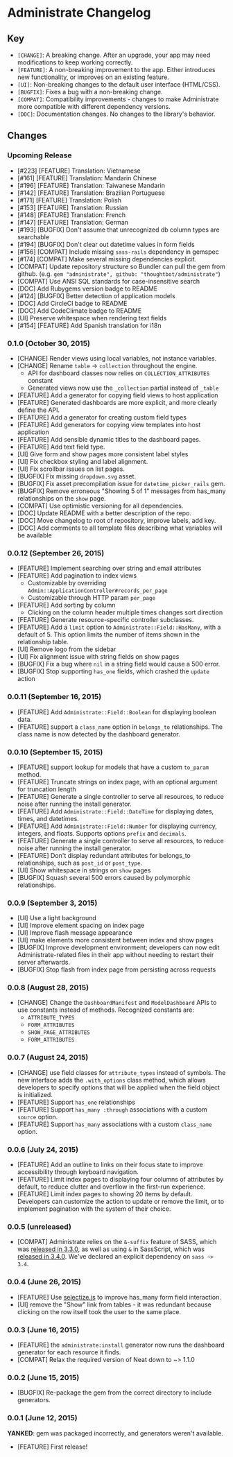 # Administrate Changelog

## Key

* `[CHANGE]`: A breaking change. After an upgrade, your app may need
  modifications to keep working correctly.
* `[FEATURE]`: A non-breaking improvement to the app. Either introduces new
  functionality, or improves on an existing feature.
* `[UI]`: Non-breaking changes to the default user interface (HTML/CSS).
* `[BUGFIX]`: Fixes a bug with a non-breaking change.
* `[COMPAT]`: Compatibility improvements - changes to make Administrate more
  compatible with different dependency versions.
* `[DOC]`: Documentation changes. No changes to the library's behavior.

## Changes

### Upcoming Release

* [#223] [FEATURE] Translation: Vietnamese
* [#161] [FEATURE] Translation: Mandarin Chinese
* [#196] [FEATURE] Translation: Taiwanese Mandarin
* [#142] [FEATURE] Translation: Brazilian Portuguese
* [#171] [FEATURE] Translation: Polish
* [#153] [FEATURE] Translation: Russian
* [#148] [FEATURE] Translation: French
* [#147] [FEATURE] Translation: German
* [#193] [BUGFIX] Don't assume that unrecognized db column types are searchable
* [#194] [BUGFIX] Don't clear out datetime values in form fields
* [#156] [COMPAT] Include missing `sass-rails` dependency in gemspec
* [#174] [COMPAT] Make several missing dependencies explicit.
* [COMPAT] Update repository structure so Bundler can pull the gem from github.
  (e.g. `gem "administrate", github: "thoughtbot/administrate"`)
* [COMPAT] Use ANSI SQL standards for case-insensitive search
* [DOC] Add Rubygems version badge to README
* [#124] [BUGFIX] Better detection of application models
* [DOC] Add CircleCI badge to README
* [DOC] Add CodeClimate badge to README
* [UI] Preserve whitespace when rendering text fields
* [#154] [FEATURE] Add Spanish translation for i18n

### 0.1.0 (October 30, 2015)

* [CHANGE] Render views using local variables, not instance variables.
* [CHANGE] Rename `table` -> `collection` throughout the engine.
  * API for dashboard classes now relies on `COLLECTION_ATTRIBUTES` constant
  * Generated views now use the `_collection` partial instead of `_table`
* [FEATURE] Add a generator for copying field views to host application
* [FEATURE] Generated dashboards are more explicit,
  and more clearly define the API.
* [FEATURE] Add a generator for creating custom field types
* [FEATURE] Add generators for copying view templates into host application
* [FEATURE] Add sensible dynamic titles to the dashboard pages.
* [FEATURE] Add text field type.
* [UI] Give form and show pages more consistent label styles
* [UI] Fix checkbox styling and label alignment.
* [UI] Fix scrollbar issues on list pages.
* [BUGFIX] Fix missing `dropdown.svg` asset.
* [BUGFIX] Fix asset precompilation issue for `datetime_picker_rails` gem.
* [BUGFIX] Remove erroneous "Showing 5 of 1" messages
  from has_many relationships on the `show` page.
* [COMPAT] Use optimistic versioning for all dependencies.
* [DOC] Update README with a better description of the repo.
* [DOC] Move changelog to root of repository, improve labels, add key.
* [DOC] Add comments to all template files
  describing what variables will be available

### 0.0.12 (September 26, 2015)

* [FEATURE] Implement searching over string and email attributes
* [FEATURE] Add pagination to index views
  * Customizable by overriding `Admin::ApplicationController#records_per_page`
  * Customizable through HTTP param `per_page`
* [FEATURE] Add sorting by column
  * Clicking on the column header multiple times changes sort direction
* [FEATURE] Generate resource-specific controller subclasses.
* [FEATURE] Add a `limit` option to `Administrate::Field::HasMany`,
  with a default of 5.
  This option limits the number of items shown in the relationship table.
* [UI] Remove logo from the sidebar
* [UI] Fix alignment issue with string fields on show pages
* [BUGFIX] Fix a bug where `nil` in a string field would cause a 500 error.
* [BUGFIX] Stop supporting `has_one` fields, which crashed the `update` action

### 0.0.11 (September 16, 2015)

* [FEATURE] Add `Administrate::Field::Boolean` for displaying boolean data.
* [FEATURE] support a `class_name` option in `belongs_to` relationships.
  The class name is now detected by the dashboard generator.

### 0.0.10 (September 15, 2015)

* [FEATURE] support lookup for models that have a custom `to_param` method.
* [FEATURE] Truncate strings on index page,
  with an optional argument for truncation length
* [FEATURE] Generate a single controller to serve all resources,
  to reduce noise after running the install generator.
* [FEATURE] Add `Administrate::Field::DateTime`
  for displaying dates, times, and datetimes.
* [FEATURE] Add `Administrate::Field::Number`
  for displaying currency, integers, and floats.
  Supports options `prefix` and `decimals`.
* [FEATURE] Generate a single controller to serve all resources,
  to reduce noise after running the install generator.
* [FEATURE] Don't display redundant attributes for belongs_to relationships,
  such as `post_id` or `post_type`.
* [UI] Show whitespace in strings on `show` pages
* [BUGFIX] Squash several 500 errors caused by polymorphic relationships.

### 0.0.9 (September 3, 2015)

* [UI] Use a light background
* [UI] Improve element spacing on index page
* [UI] Improve flash message appearance
* [UI] make elements more consistent between index and show pages
* [BUGFIX] Improve development environment;
  developers can now edit Administrate-related files in their app
  without needing to restart their server afterwards.
* [BUGFIX] Stop flash from index page from persisting across requests

### 0.0.8 (August 28, 2015)

* [CHANGE] Change the `DashboardManifest` and `ModelDashboard` APIs
  to use constants instead of methods. Recognized constants are:
  * `ATTRIBUTE_TYPES`
  * `FORM_ATTRIBUTES`
  * `SHOW_PAGE_ATTRIBUTES`
  * `FORM_ATTRIBUTES`

### 0.0.7 (August 24, 2015)

* [CHANGE] use field classes for `attribute_types` instead of symbols.
  The new interface adds the `.with_options` class method,
  which allows developers to specify options that will be applied
  when the field object is initialized.
* [FEATURE] Support `has_one` relationships
* [FEATURE] Support `has_many :through` associations
  with a custom `source` option.
* [FEATURE] Support `has_many` associations
  with a custom `class_name` option.

### 0.0.6 (July 24, 2015)

* [FEATURE] Add an outline to links on their focus state
  to improve accessibility through keyboard navigation.
* [FEATURE] Limit index pages
  to displaying four columns of attributes by default,
  to reduce clutter and overflow in the first-run experience.
* [FEATURE] Limit index pages to showing 20 items by default.
  Developers can customize the action to update or remove the limit,
  or to implement pagination with the system of their choice.

### 0.0.5 (unreleased)

* [COMPAT] Administrate relies on the `&-suffix` feature of SASS,
  which was [released in 3.3.0], as well as using `&` in SassScript,
  which was [released in 3.4.0]. We've declared an explicit dependency
  on `sass ~> 3.4`.

[released in 3.3.0]: http://sass-lang.com/documentation/file.SASS_CHANGELOG.html#330_7_march_2014
[released in 3.4.0]: http://sass-lang.com/documentation/file.SASS_CHANGELOG.html#340_18_august_2014

### 0.0.4 (June 26, 2015)

* [FEATURE] Use [selectize.js](http://brianreavis.github.io/selectize.js/)
  to improve has_many form field interaction.
* [UI] remove the "Show" link from tables - it was redundant because
  clicking on the row itself took the user to the same place.

### 0.0.3 (June 16, 2015)

* [FEATURE] the `administrate:install` generator now runs
  the dashboard generator for each resource it finds.
* [COMPAT] Relax the required version of Neat down to ~> 1.1.0

### 0.0.2 (June 15, 2015)

* [BUGFIX] Re-package the gem from the correct directory to include generators.

### 0.0.1 (June 12, 2015)

**YANKED**: gem was packaged incorrectly, and generators weren't available.

* [FEATURE] First release!
